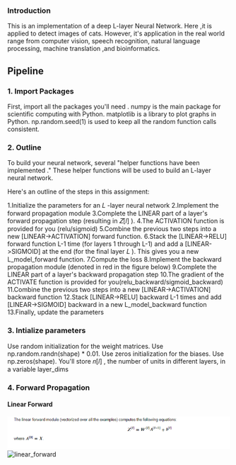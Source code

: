### Introduction

This is an implementation of a  deep L-layer Neural Network. Here ,it is applied to detect images of cats. However, it's application in the real world range from computer vision, speech recognition, natural language processing, machine translation ,and bioinformatics.

## Pipeline
### 1. Import Packages
First, import all the packages you'll need .
numpy is the main package for scientific computing with Python.
matplotlib is a library to plot graphs in Python.
np.random.seed(1) is used to keep all the random function calls consistent.

### 2. Outline 
To build your neural network, several "helper functions have been implemented ." These helper functions will be used to build an L-layer neural network.

 Here's an outline of the steps in this assignment:

1.Initialize the parameters for an  𝐿 -layer neural network
2.Implement the forward propagation module 
3.Complete the LINEAR part of a layer's forward propagation step (resulting in  𝑍[𝑙] ).
4.The ACTIVATION function is provided for you (relu/sigmoid)
5.Combine the previous two steps into a new [LINEAR->ACTIVATION] forward function.
6.Stack the [LINEAR->RELU] forward function L-1 time (for layers 1 through L-1) and add a [LINEAR->SIGMOID] at the end (for the final layer  𝐿 ). This gives you a new L_model_forward function.
7.Compute the loss
8.Implement the backward propagation module (denoted in red in the figure below)
9.Complete the LINEAR part of a layer's backward propagation step
10.The gradient of the ACTIVATE function is provided for you(relu_backward/sigmoid_backward)
11.Combine the previous two steps into a new [LINEAR->ACTIVATION] backward function
12.Stack [LINEAR->RELU] backward L-1 times and add [LINEAR->SIGMOID] backward in a new L_model_backward function
13.Finally, update the parameters

### 3. Intialize parameters

Use random initialization for the weight matrices. Use np.random.randn(shape) * 0.01.
Use zeros initialization for the biases. Use np.zeros(shape).
You'll store  𝑛[𝑙] , the number of units in different layers, in a variable layer_dims

### 4. Forward Propagation
#### Linear Forward
![](linear_forward.png)
![linear_forward](https://user-images.githubusercontent.com/54888024/137615043-9cd01915-f683-4363-851c-abcbbd7cfc4f.PNG)
